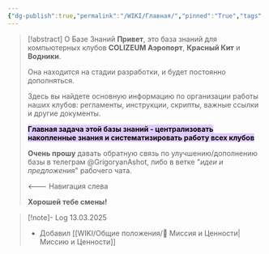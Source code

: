 ```yaml
---
{"dg-publish":true,"permalink":"/WIKI/Главная/","pinned":"True","tags":["gardenEntry"]}
---
```


> [!abstract] О Базе Знаний
>  **Привет**, это база знаний для компьютерных клубов **COLIZEUM Аэропорт**, **Красный Кит** и **Водники**.
> 
> Она находится на стадии разработки, и будет постоянно дополняться.
> 
> Здесь вы найдете основную информацию по организации работы наших клубов: регламенты, инструкции, скрипты, важные ссылки и другие документы.
> 
> <mark style="background: #D2B3FFA6;">**Главная задача этой базы знаний - централизовать накопленные знания и систематизировать работу всех клубов**</mark>
> 
> **Очень прошу** давать обратную связь по улучшению/дополнению базы в телеграм @GrigoryanAshot, либо в ветке "*идеи и предложения*" рабочего чата.
> 
><--- Навигация слева
> 
> **Хорошей тебе смены!**

> [!note]- Log
> 13.03.2025 
> - Добавил [[WIKI/Общие положения/🎯 Миссия и Ценности\|Миссию и Ценности]] 
> 

